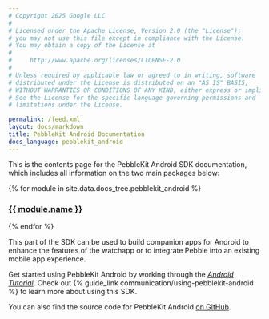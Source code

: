 ```yaml
---
# Copyright 2025 Google LLC
#
# Licensed under the Apache License, Version 2.0 (the "License");
# you may not use this file except in compliance with the License.
# You may obtain a copy of the License at
#
#     http://www.apache.org/licenses/LICENSE-2.0
#
# Unless required by applicable law or agreed to in writing, software
# distributed under the License is distributed on an "AS IS" BASIS,
# WITHOUT WARRANTIES OR CONDITIONS OF ANY KIND, either express or implied.
# See the License for the specific language governing permissions and
# limitations under the License.

permalink: /feed.xml
layout: docs/markdown
title: PebbleKit Android Documentation
docs_language: pebblekit_android
---
```


This is the contents page for the PebbleKit Android SDK documentation, which
includes all information on the two main packages below:

{% for module in site.data.docs_tree.pebblekit_android %}
<h3><a href="{{ module.url }}">{{ module.name }}</a></h3>
<p/>
{% endfor %}

This part of the SDK can be used to build companion apps for Android to enhance
the features of the watchapp or to integrate Pebble into an existing mobile app
experience.

Get started using PebbleKit Android by working through the
[*Android Tutorial*](/tutorials/android-tutorial/part1). Check out
{% guide_link communication/using-pebblekit-android %} to learn more about using
this SDK.

You can also find the source code for PebbleKit Android
[on GitHub](https://github.com/pebble/pebble-android-sdk).
